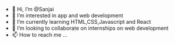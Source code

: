 - 👋 Hi, I’m @Sanjai
- 👀 I’m interested in app and web development
- 🌱 I’m currently learning HTML,CSS,Javascript and React
- 💞️ I’m looking to collaborate on internships on web development
- 📫 How to reach me ...

<!---
SanjaiSK13/SanjaiSK13 is a ✨ special ✨ repository because its `README.md` (this file) appears on your GitHub profile.
You can click the Preview link to take a look at your changes.
--->

